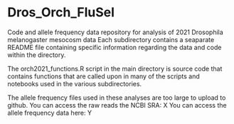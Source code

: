 # Dros_Orch_FluSel
Code and allele frequency data repository for analysis of 2021 Drosophila melanogaster mesocosm data
Each subdirectory contains a seaparate README file containing specific information regarding the data and code within the directory.

The orch2021_functions.R script in the main directory is source code that contains functions that are called upon in many of the scripts and notebooks used in the various subdirectories.

The allele frequency files used in these analyses are too large to upload to github. 
You can access the raw reads the NCBI SRA: X
You can access the allele frequency data here: Y







